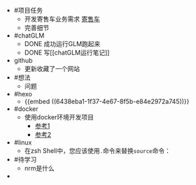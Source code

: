 - #项目任务
	- 开发寄售车业务需求 [寄售车](https://www.notion.so/1-0-6882f121c88c4b0daa6d8305682cd1d4)
	- 完善细节
- #chatGLM
	- DONE 成功运行GLM跑起来
	- DONE 写[[chatGLM运行笔记]]
- github
	- 更新收藏了一个网站
- #想法
	- 问题
- #hexo
	- {{embed ((6438eba1-1f37-4e67-8f5b-e84e2972a745))}}
- #docker
	- 使用docker环境开发项目
		- [参考1](https://juejin.cn/post/7017129520649994253#comment)
		- [参考2](https://blog.csdn.net/qq_32067561/article/details/123526222)
- #linux
	- 在zsh Shell中，您应该使用`.`命令来替换`source`命令：
- #待学习
	- nrm是什么
-